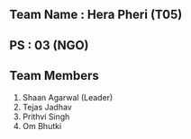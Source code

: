 ## Team Name : Hera Pheri (T05)

## PS : 03 (NGO)

## Team Members

1. Shaan Agarwal (Leader)
1. Tejas Jadhav
1. Prithvi Singh
1. Om Bhutki
